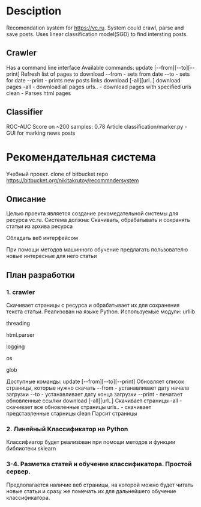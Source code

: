 # Desciption
Recomendation system for https://vc.ru. 
System could crawl, parse and save posts.
Uses linear classification model(SGD) to find intersting posts. 

## Crawler
Has a command line interface
Available commands:
update [--from][--to][--print] Refresh list of pages to download
--from - sets from date
--to - sets for date
--print - prints new posts links
download [-all][url..] download pages
-all - download all pages
urls.. - download pages with specified urls
clean - Parses html pages

## Classifier
ROC-AUC Score on ~200 samples: 0.78
Article classification/marker.py - GUI for marking news posts



# Рекомендательная система
Учебный проект.
clone of bitbucket repo https://bitbucket.org/nikitakrutoy/recommndersystem


## Описание
Целью проекта является создание рекомедательной системы для ресурса vc.ru.
Система должна:
Скачивать, обрабатывать и сохранять статьи из архива ресурса

Обладать веб интерфейсом

При помощи методов машинного обучение предлагать пользователю новые интересные для него статьи

## План разработки
### 1. crawler
Скачивает страницы с ресурса и обрабатывает их для сохранения текста статьи. Реализован на языке Python.
Используемые модули:
urllib

threading

html.parser

logging

os

glob

Доступные команды:
update [--from][--to][--print] Обновляет список страницы, которые нужно скачать
--from - устанавливает дату начала загрузки
--to - устанавливает дату конца загрузки
--print - печатает обновленные ссылки
download [-all][url..] Скачивает страницы
-all - скачивает все обновленные страницы
urls.. - скачивает представленные старницы
clean Парсит страницы
### 2. Линейный Классификатор на Python
Классифиатор будет реализован при помощи методов и функции библиотеки sklearn
### 3-4. Разметка статей и обучение классификатора. Простой сервер.
Предполагается наличие веб страницы, на которой можно будет читать новые статьи и сразу же помечать их для дальнейшего обучение классификатора.
